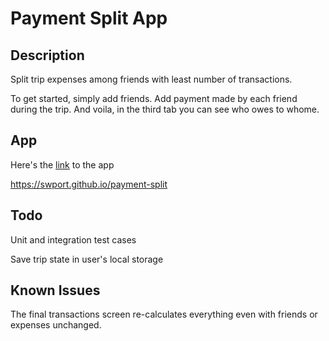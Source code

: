 # Payment Split App

## Description

Split trip expenses among friends with least number of transactions.

To get started, simply add friends. Add payment made by each friend during the trip. And voila, in the third tab you can see who owes to whome.

## App

Here's the [link](https://swport.github.io/payment-split) to the app

https://swport.github.io/payment-split

## Todo

Unit and integration test cases

Save trip state in user's local storage

## Known Issues

The final transactions screen re-calculates everything even with friends or expenses unchanged.
